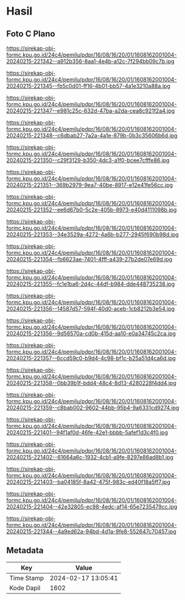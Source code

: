 # Hasil

## Foto C Plano

https://sirekap-obj-formc.kpu.go.id/24c4/pemilu/pdpr/16/08/16/20/01/1608162001004-20240215-221342--a912b356-8aa1-4e4b-a12c-7f294bb09c7b.jpg

https://sirekap-obj-formc.kpu.go.id/24c4/pemilu/pdpr/16/08/16/20/01/1608162001004-20240215-221345--fb5c0d01-ff16-4b01-bb57-4a1e3210a88a.jpg

https://sirekap-obj-formc.kpu.go.id/24c4/pemilu/pdpr/16/08/16/20/01/1608162001004-20240215-221347--e981c25c-632d-47ba-a2da-cea8c921f2a4.jpg

https://sirekap-obj-formc.kpu.go.id/24c4/pemilu/pdpr/16/08/16/20/01/1608162001004-20240215-221348--c6dbab27-7a2a-4a1e-879b-0b3c35606b6d.jpg

https://sirekap-obj-formc.kpu.go.id/24c4/pemilu/pdpr/16/08/16/20/01/1608162001004-20240215-221350--c29f3129-b350-4dc3-a1f0-bcee7cfffe86.jpg

https://sirekap-obj-formc.kpu.go.id/24c4/pemilu/pdpr/16/08/16/20/01/1608162001004-20240215-221351--369b2979-9ea7-40be-8917-e12e41fe56cc.jpg

https://sirekap-obj-formc.kpu.go.id/24c4/pemilu/pdpr/16/08/16/20/01/1608162001004-20240215-221352--ee6d67b0-5c2e-405b-8973-e40d4111098b.jpg

https://sirekap-obj-formc.kpu.go.id/24c4/pemilu/pdpr/16/08/16/20/01/1608162001004-20240215-221353--34e3529a-4272-4a6b-b277-2945f690b98d.jpg

https://sirekap-obj-formc.kpu.go.id/24c4/pemilu/pdpr/16/08/16/20/01/1608162001004-20240215-221354--fb6623ae-7401-4fff-a439-27b2de07e69d.jpg

https://sirekap-obj-formc.kpu.go.id/24c4/pemilu/pdpr/16/08/16/20/01/1608162001004-20240215-221355--fc1e1ba6-2d4c-44df-b984-dde448735238.jpg

https://sirekap-obj-formc.kpu.go.id/24c4/pemilu/pdpr/16/08/16/20/01/1608162001004-20240215-221356--14587d57-594f-40d0-aceb-1cb8212b3e54.jpg

https://sirekap-obj-formc.kpu.go.id/24c4/pemilu/pdpr/16/08/16/20/01/1608162001004-20240215-221356--9d56570a-cd0b-415d-aa10-e0a34745c2ca.jpg

https://sirekap-obj-formc.kpu.go.id/24c4/pemilu/pdpr/16/08/16/20/01/1608162001004-20240215-221357--6ccd59c0-b9d4-4c98-bf1c-b25a51d4ca6d.jpg

https://sirekap-obj-formc.kpu.go.id/24c4/pemilu/pdpr/16/08/16/20/01/1608162001004-20240215-221358--0bb39b1f-bdd4-48c4-8d13-4280228f4dd4.jpg

https://sirekap-obj-formc.kpu.go.id/24c4/pemilu/pdpr/16/08/16/20/01/1608162001004-20240215-221359--c8bab002-9602-44bb-95b4-9a6331cd9274.jpg

https://sirekap-obj-formc.kpu.go.id/24c4/pemilu/pdpr/16/08/16/20/01/1608162001004-20240215-221401--94f1af0d-46fe-42e1-bbbb-5afef1d3c4f0.jpg

https://sirekap-obj-formc.kpu.go.id/24c4/pemilu/pdpr/16/08/16/20/01/1608162001004-20240215-221402--61664a6c-1932-4cb1-a9fe-8297e86ad8b1.jpg

https://sirekap-obj-formc.kpu.go.id/24c4/pemilu/pdpr/16/08/16/20/01/1608162001004-20240215-221403--ba04185f-8a42-475f-983c-ed40f18a5ff7.jpg

https://sirekap-obj-formc.kpu.go.id/24c4/pemilu/pdpr/16/08/16/20/01/1608162001004-20240215-221404--42e32805-ec98-4edc-af14-65e7235479cc.jpg

https://sirekap-obj-formc.kpu.go.id/24c4/pemilu/pdpr/16/08/16/20/01/1608162001004-20240215-221344--4a9ed62a-94bd-4d1a-9fe8-552647c70457.jpg


## Metadata

| Key        | Value               |
| ---------- | ------------------- |
| Time Stamp | 2024-02-17 13:05:41 |
| Kode Dapil | 1602                |



